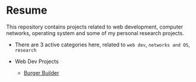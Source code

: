 # Resume
 This repository contains projects related to web development, computer networks, operating system and some of my personal research projects.
*  There are 3 active categories here, related to `web dev`, `networks and OS`, `research`
  *  Web Dev Projects
  
     - [Burger Builder](https://github.com/AnkitMish/Resume/tree/master/react-redux-burger-builder-project)
